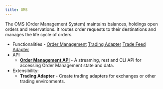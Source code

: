 ```yaml
---
title: OMS
---
```


The OMS (Order Management System) maintains balances, holdings open orders and reservations.  It routes order requests to their destinations and manages the life cycle of orders.

* Functionalities - [Order Management](../../functionalities/order-management/) [Trading Adapter](../../functionalities/trading-adapter/) [Trade Feed Adapter](../../functionalities/trade-feed-adapter/)
* API
    * **[Order Management API](/oms-api/)** - A streaming, rest and CLI API for accessing Order Management state and data.
* Extensibility:
    * **Trading Adapter** - Create trading adapters for exchanges or other trading environments.

